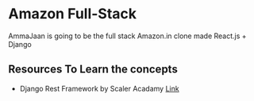 # Amazon Full-Stack
AmmaJaan is going to be the full stack Amazon.in clone made React.js + Django

## Resources To Learn the concepts
- Django Rest Framework by Scaler Acadamy [Link]



[Link]: https://youtu.be/s7aINQPGNDM
